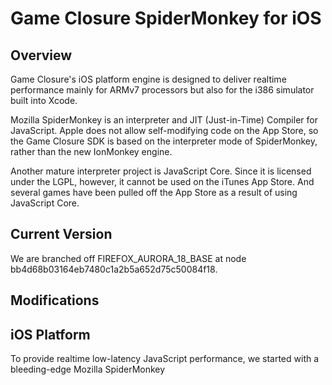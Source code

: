 # Game Closure SpiderMonkey for iOS

## Overview

Game Closure's iOS platform engine is designed to deliver realtime performance mainly for ARMv7 processors but also for the i386 simulator built into Xcode.

Mozilla SpiderMonkey is an interpreter and JIT (Just-in-Time) Compiler for JavaScript.  Apple does not allow self-modifying code on the App Store, so the Game Closure SDK is based on the interpreter mode of SpiderMonkey, rather than the new IonMonkey engine.

Another mature interpreter project is JavaScript Core.  Since it is licensed under the LGPL, however, it cannot be used on the iTunes App Store.  And several games have been pulled off the App Store as a result of using JavaScript Core.

## Current Version

We are branched off FIREFOX_AURORA_18_BASE at node bb4d68b03164eb7480c1a2b5a652d75c50084f18.

## Modifications



## iOS Platform

To provide realtime low-latency JavaScript performance, we started with a bleeding-edge Mozilla SpiderMonkey